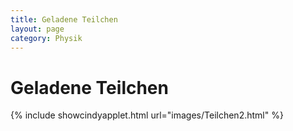 ```yaml
---
title: Geladene Teilchen
layout: page
category: Physik
---
```


# Geladene Teilchen


{% include showcindyapplet.html url="images/Teilchen2.html" %}


